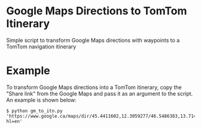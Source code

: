 # Google Maps Directions to TomTom Itinerary
Simple script to transform Google Maps directions with waypoints to a TomTom navigation itinerary

# Example
To transform Google Maps directions into a TomTom itinerary, copy the "Share link" from the Google Maps and pass it as an argument to the script. An example is shown below:

```
$ python gm_to_itn.py 'https://www.google.ca/maps/dir/45.4411602,12.3059277/46.5486383,13.7149386/@45.9969317,12.4437186,9z/data=!4m14!4m13!1m10!3m4!1m2!1d13.4880256!2d46.1581339!3s0x477a5021cfa0fa4b:0x4cad8ec4af26197b!3m4!1m2!1d13.7437744!2d46.4220801!3s0x477a63a3a7173027:0xa70900f2994ad9aa!1m0!3e0?hl=en'
```
